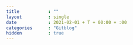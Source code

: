```yaml
---
title           : ""
layout          : single
date            : 2021-02-01 + T + 00:00 + :00
categories      : "Gitblog"
hidden          : true
---
```

